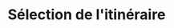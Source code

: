 ---
title: "Sélection de l'itinéraire"
linkTitle: "Sélection de l'itinéraire"
weight: 1004
description: ""
---